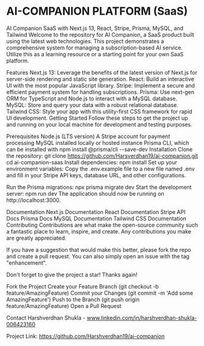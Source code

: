 # AI-COMPANION PLATFORM (SaaS)
AI Companion SaaS with Next.js 13, React, Stripe, Prisma, MySQL, and Tailwind
Welcome to the repository for AI Companion, a SaaS product built using the latest web technologies. This project demonstrates a comprehensive system for managing a subscription-based AI service. Utilize this as a learning resource or a starting point for your own SaaS platform.

Features
Next.js 13: Leverage the benefits of the latest version of Next.js for server-side rendering and static site generation.
React: Build an interactive UI with the most popular JavaScript library.
Stripe: Implement a secure and efficient payment system for handling subscriptions.
Prisma: Use next-gen ORM for TypeScript and Node.js to interact with a MySQL database.
MySQL: Store and query your data with a robust relational database.
Tailwind CSS: Style your app with this utility-first CSS framework for rapid UI development.
Getting Started
Follow these steps to get the project up and running on your local machine for development and testing purposes.

Prerequisites
Node.js (LTS version)
A Stripe account for payment processing
MySQL installed locally or hosted instance
Prisma CLI, which can be installed with npm install @prisma/cli --save-dev
Installation
Clone the repository:
git clone https://github.com/Harsverdhan19/ai-companion.git
cd ai-companion-saas
Install dependencies:
npm install
Set up your environment variables:
Copy the .env.example file to a new file named .env and fill in your Stripe API keys, database URL, and other configurations.

Run the Prisma migrations:
npx prisma migrate dev
Start the development server:
npm run dev
The application should now be running on http://localhost:3000.

Documentation
Next.js Documentation
React Documentation
Stripe API Docs
Prisma Docs
MySQL Documentation
Tailwind CSS Documentation
Contributing
Contributions are what make the open-source community such a fantastic place to learn, inspire, and create. Any contributions you make are greatly appreciated.

If you have a suggestion that would make this better, please fork the repo and create a pull request. You can also simply open an issue with the tag "enhancement".

Don't forget to give the project a star! Thanks again!

Fork the Project
Create your Feature Branch (git checkout -b feature/AmazingFeature)
Commit your Changes (git commit -m 'Add some AmazingFeature')
Push to the Branch (git push origin feature/AmazingFeature)
Open a Pull Request


Contact
Harshverdhan Shukla - www.linkedin.com/in/harshverdhan-shukla-006423160

Project Link: https://github.com/Harshverdhan19/ai-companion
